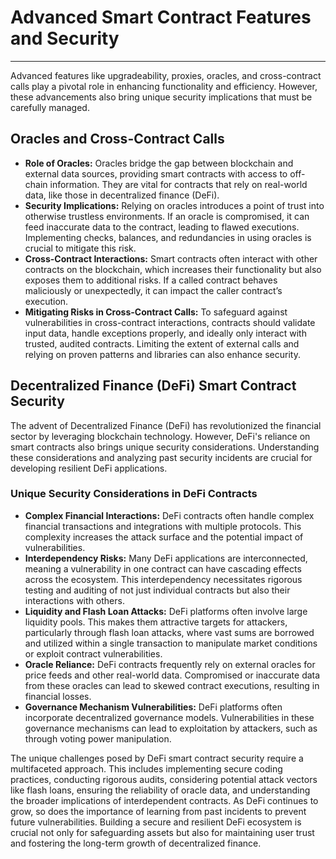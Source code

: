 # Advanced Smart Contract Features and Security

***

Advanced features like upgradeability, proxies, oracles, and cross-contract calls play a pivotal role in enhancing functionality and efficiency. However, these advancements also bring unique security implications that must be carefully managed.

## Oracles and Cross-Contract Calls

* **Role of Oracles:** Oracles bridge the gap between blockchain and external data sources, providing smart contracts with access to off-chain information. They are vital for contracts that rely on real-world data, like those in decentralized finance (DeFi).
* **Security Implications:** Relying on oracles introduces a point of trust into otherwise trustless environments. If an oracle is compromised, it can feed inaccurate data to the contract, leading to flawed executions. Implementing checks, balances, and redundancies in using oracles is crucial to mitigate this risk.
* **Cross-Contract Interactions:** Smart contracts often interact with other contracts on the blockchain, which increases their functionality but also exposes them to additional risks. If a called contract behaves maliciously or unexpectedly, it can impact the caller contract’s execution.
* **Mitigating Risks in Cross-Contract Calls:** To safeguard against vulnerabilities in cross-contract interactions, contracts should validate input data, handle exceptions properly, and ideally only interact with trusted, audited contracts. Limiting the extent of external calls and relying on proven patterns and libraries can also enhance security.

## Decentralized Finance (DeFi) Smart Contract Security

The advent of Decentralized Finance (DeFi) has revolutionized the financial sector by leveraging blockchain technology. However, DeFi's reliance on smart contracts also brings unique security considerations. Understanding these considerations and analyzing past security incidents are crucial for developing resilient DeFi applications.

### Unique Security Considerations in DeFi Contracts

* **Complex Financial Interactions:** DeFi contracts often handle complex financial transactions and integrations with multiple protocols. This complexity increases the attack surface and the potential impact of vulnerabilities.
* **Interdependency Risks:** Many DeFi applications are interconnected, meaning a vulnerability in one contract can have cascading effects across the ecosystem. This interdependency necessitates rigorous testing and auditing of not just individual contracts but also their interactions with others.
* **Liquidity and Flash Loan Attacks:** DeFi platforms often involve large liquidity pools. This makes them attractive targets for attackers, particularly through flash loan attacks, where vast sums are borrowed and utilized within a single transaction to manipulate market conditions or exploit contract vulnerabilities.
* **Oracle Reliance:** DeFi contracts frequently rely on external oracles for price feeds and other real-world data. Compromised or inaccurate data from these oracles can lead to skewed contract executions, resulting in financial losses.
* **Governance Mechanism Vulnerabilities:** DeFi platforms often incorporate decentralized governance models. Vulnerabilities in these governance mechanisms can lead to exploitation by attackers, such as through voting power manipulation.

The unique challenges posed by DeFi smart contract security require a multifaceted approach. This includes implementing secure coding practices, conducting rigorous audits, considering potential attack vectors like flash loans, ensuring the reliability of oracle data, and understanding the broader implications of interdependent contracts. As DeFi continues to grow, so does the importance of learning from past incidents to prevent future vulnerabilities. Building a secure and resilient DeFi ecosystem is crucial not only for safeguarding assets but also for maintaining user trust and fostering the long-term growth of decentralized finance.